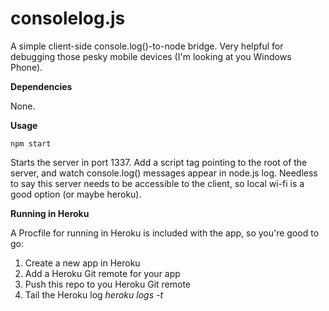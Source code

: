 consolelog.js
=============

A simple client-side console.log()-to-node bridge. Very helpful for debugging those pesky mobile devices (I'm looking at you Windows Phone).

**Dependencies**

None.

**Usage**

``
npm start
``

Starts the server in port 1337. Add a script tag pointing to the root of the server, and watch console.log() messages appear in node.js log. Needless to say this server needs to be accessible to the client, so local wi-fi is a good option (or maybe heroku).

**Running in Heroku**

A Procfile for running in Heroku is included with the app, so you're good to go:

1. Create a new app in Heroku
2. Add a Heroku Git remote for your app
3. Push this repo to you Heroku Git remote
4. Tail the Heroku log *heroku logs -t*
